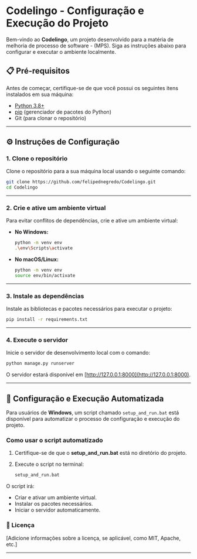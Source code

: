 # Codelingo - Configuração e Execução do Projeto

Bem-vindo ao **Codelingo**, um projeto desenvolvido para a matéria de melhoria de processo de software - (MPS). Siga as instruções abaixo para configurar e executar o ambiente localmente.

## 📋 Pré-requisitos

Antes de começar, certifique-se de que você possui os seguintes itens instalados em sua máquina:

- [Python 3.8+](https://www.python.org/)
- [pip](https://pip.pypa.io/en/stable/) (gerenciador de pacotes do Python)
- Git (para clonar o repositório)

---

## ⚙️ Instruções de Configuração

### 1. Clone o repositório

Clone o repositório para a sua máquina local usando o seguinte comando:

```sh
git clone https://github.com/felipednegredo/Codelingo.git
cd Codelingo
```

---

### 2. Crie e ative um ambiente virtual

Para evitar conflitos de dependências, crie e ative um ambiente virtual:

- **No Windows:**

    ```sh
    python -m venv env
    .\env\Scripts\activate
    ```

- **No macOS/Linux:**

    ```sh
    python -m venv env
    source env/bin/activate
    ```

---

### 3. Instale as dependências

Instale as bibliotecas e pacotes necessários para executar o projeto:

```sh
pip install -r requirements.txt
```

---

### 4. Execute o servidor

Inicie o servidor de desenvolvimento local com o comando:

```sh
python manage.py runserver
```

O servidor estará disponível em [http://127.0.0.1:8000](http://127.0.0.1:8000).

---

## 🔄 Configuração e Execução Automatizada

Para usuários de **Windows**, um script chamado `setup_and_run.bat` está disponível para automatizar o processo de configuração e execução do projeto.

### Como usar o script automatizado

1. Certifique-se de que o **setup_and_run.bat** está no diretório do projeto.
2. Execute o script no terminal:

    ```sh
    setup_and_run.bat
    ```

O script irá:
- Criar e ativar um ambiente virtual.
- Instalar os pacotes necessários.
- Iniciar o servidor automaticamente.


### 📄 Licença

[Adicione informações sobre a licença, se aplicável, como MIT, Apache, etc.]

---
